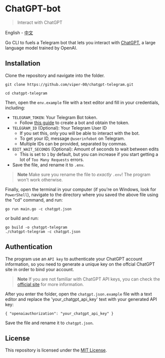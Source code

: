 # ChatGPT-bot

> Interact with ChatGPT

English - [中文](./README_zh.md)

Go CLI to fuels a Telegram bot that lets you interact with [ChatGPT](https://openai.com/blog/chatgpt/), a large language model trained by OpenAI.

## Installation

Clone the repository and navigate into the folder.

```
git clone https://github.com/viper-00/chatgpt-telegram.git

cd chatgpt-telegram
```

Then, open the `env.example` file with a text editor and fill in your credentials, including:

- `TELEGRAM_TOKEN`: Your Telegram Bot token.
  - Follow [this guide](https://core.telegram.org/bots/tutorial#obtain-your-bot-token) to create a bot and obtain the token.
- `TELEGRAM_ID` (Optional): Your Telegram User ID
  - If you set this, only you will be able to interact with the bot.
  - To get your ID, message `@userinfobot` on Telegram.
  - Multiple IDs can be provided, separated by commas.
- `EDIT_WAIT_SECONDS` (Optional): Amount of seconds to wait between edits
  - This is set to `1` by default, but you can increase if you start getting a lot of `Too Many Requests` errors.
- Save the file, and rename it to `.env`.
> **Note** Make sure you rename the file to _exactly_ `.env`! The program won't work otherwise.

Finally, open the terminal in your computer (if you're on Windows, look for `PowerShell`), navigate to the directory where you saved the above file using the "cd" command, and run:

```
go run main.go -c chatgpt.json
```

or build and run:

```
go build -o chatgpt-telegram
./chatgpt-telegram -c chatgpt.json
```

<!-- ### Running with Docker

If you're trying to run this on a server with an existing Docker setup, you might want to use our Docker image instead.

```sh
docker pull ghcr.io/m1guelpf/chatgpt-telegram
```

Here's how you'd set things up with `docker-compose`:

```yaml
services:
  chatgpt-telegram:
    image: ghcr.io/m1guelpf/chatgpt-telegram
    container_name: chatgpt-telegram
    volumes:
      # your ".config" local folder must include a "chatgpt.json" file
      - .config/:/root/.config
    environment:
      - TELEGRAM_ID=
      - TELEGRAM_TOKEN=
```

> **Note** The docker setup is optimized for the Browserless authentication mechanism, described below. Make sure you update the `.config/chatgpt.json` file in this repo with your session token before running. -->

## Authentication

The program use an `API key` to authenticate your ChatGPT account information, so you need to generate a unique key on the offcial ChatGPT site in order to bind your account.

> **Note** If you are not familiar with ChatGPT API keys, you can check the [official site](https://platform.openai.com/account/api-keys) for more information.

After you enter the folder, open the `chatgpt.json.example` file with a text editor and replace the 'your_chatgpt_api_key' text with your generated API key:

```
{ "openaiauthorization": "your_chatgpt_api_key" }
```

Save the file and rename it to `chatgpt.json`.

## License

This repository is licensed under the [MIT License](LICENSE).
